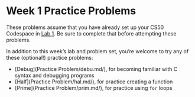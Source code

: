 # Week 1 Practice Problems


These problems assume that you have already set up your CS50 Codespace in [Lab 1](../../labs/1/). Be sure to complete that before attempting these problems.


In addition to this week’s lab and problem set, you’re welcome to try any of these (optional!) practice problems:


* [Debug](Practice Problem/debu.md/), for becoming familiar with C syntax and debugging programs
* [Half](Practice Problem/hal.md/), for practice creating a function
* [Prime](Practice Problem/prim.md/), for practice using `for` loops







